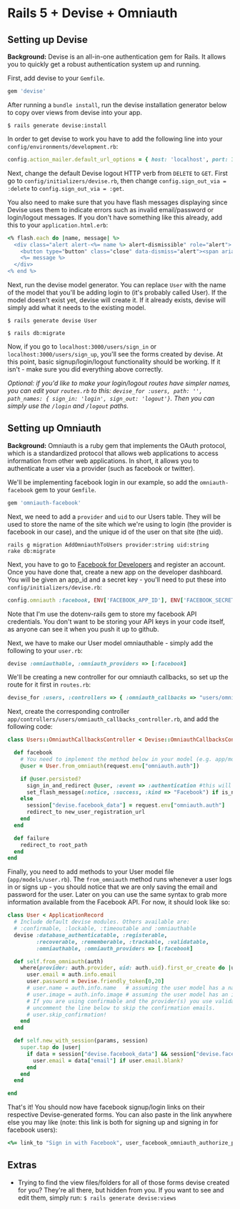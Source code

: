 # Rails 5 + Devise + Omniauth

## Setting up Devise

**Background:** Devise is an all-in-one authentication gem for Rails. It allows you to quickly get a robust authentication system up and running. 

First, add devise to your `Gemfile`.
```ruby
gem 'devise'
```

After running a `bundle install`, run the devise installation generator below to copy over views from devise into your app.
```
$ rails generate devise:install
```

In order to get devise to work you have to add the following line into your `config/environments/development.rb`:
```ruby
config.action_mailer.default_url_options = { host: 'localhost', port: 3000 }
```

Next, change the default Devise logout HTTP verb from `DELETE` to `GET`. First go to `config/initializers/devise.rb`, then change `config.sign_out_via = :delete` to `config.sign_out_via = :get`.

You also need to make sure that you have flash messages displaying since Devise uses them to indicate errors such as invalid email/password or login/logout messages. If you don't have something like this already, add this to your `application.html.erb`:

```ruby
<% flash.each do |name, message| %>
  <div class="alert alert-<%= name %> alert-dismissible" role="alert">
    <button type="button" class="close" data-dismiss="alert"><span aria-hidden="true">&times;</span><span class="sr-only">Close</span></button>
    <%= message %>
  </div>
<% end %>
```

Next, run the devise model generator. You can replace `User` with the name of the model that you'll be adding login to (it's probably called User). If the model doesn't exist yet, devise will create it. If it already exists, devise will simply add what it needs to the existing model. 

```
$ rails generate devise User
```

```
$ rails db:migrate
```

Now, if you go to `localhost:3000/users/sign_in` or `localhost:3000/users/sign_up`, you'll see the forms created by devise. At this point, basic signup/login/logout functionality should be working. If it isn't - make sure you did everything above correctly.

_Optional: if you'd like to make your login/logout routes have simpler names, you can edit your `routes.rb` to this: `devise_for :users, path: '', path_names: { sign_in: 'login', sign_out: 'logout'}`. Then you can simply use the `/login` and `/logout` paths._


## Setting up Omniauth

**Background:** Omniauth is a ruby gem that implements the OAuth protocol, which is a standardized protocol that allows web applications to access information from other web applications. In short, it allows you to authenticate a user via a provider (such as facebook or twitter).


We'll be implementing facebook login in our example, so add the `omniauth-facebook` gem to your `Gemfile`.
```ruby
gem 'omniauth-facebook'
```

Next, we need to add a `provider` and `uid` to our Users table. They will be used to store the name of the site which we're using to login (the provider is facebook in our case), and the unique id of the user on that site (the uid). 
```
rails g migration AddOmniauthToUsers provider:string uid:string
rake db:migrate
```

Next, you have to go to [Facebook for Developers](http://developers.facebook.com "Facebook for Developers") and register an account. Once you have done that, create a new app on the developer dashboard. You will be given an app_id and a secret key - you'll need to put these into `config/initializers/devise.rb`:
```ruby
config.omniauth :facebook, ENV['FACEBOOK_APP_ID'], ENV['FACEBOOK_SECRET']
```
Note that I'm use the dotenv-rails gem to store my facebook API credentials. You don't want to be storing your API keys in your code itself, as anyone can see it when you push it up to github. 

Next, we have to make our User model omniauthable - simply add the following to your `user.rb`:
```ruby
devise :omniauthable, :omniauth_providers => [:facebook]
```

We'll be creating a new controller for our omniauth callbacks, so set up the route for it first in `routes.rb`:
```ruby
devise_for :users, :controllers => { :omniauth_callbacks => "users/omniauth_callbacks" }
```

Next, create the corresponding controller `app/controllers/users/omniauth_callbacks_controller.rb`, and add the following code:

```ruby
class Users::OmniauthCallbacksController < Devise::OmniauthCallbacksController

  def facebook
    # You need to implement the method below in your model (e.g. app/models/user.rb)
    @user = User.from_omniauth(request.env["omniauth.auth"])

    if @user.persisted?
      sign_in_and_redirect @user, :event => :authentication #this will throw if @user is not activated
      set_flash_message(:notice, :success, :kind => "Facebook") if is_navigational_format?
    else
      session["devise.facebook_data"] = request.env["omniauth.auth"]
      redirect_to new_user_registration_url
    end
  end

  def failure
    redirect_to root_path
  end
end
```

Finally, you need to add methods to your User model file (`app/models/user.rb`). The `from_omniauth` method runs whenever a user logs in or signs up - you should notice that we are only saving the email and password for the user. Later on you can use the same syntax to grab more information available from the Facebook API. For now, it should look like so:

```ruby
class User < ApplicationRecord
  # Include default devise modules. Others available are:
  # :confirmable, :lockable, :timeoutable and :omniauthable
  devise :database_authenticatable, :registerable,
         :recoverable, :rememberable, :trackable, :validatable,
         :omniauthable, :omniauth_providers => [:facebook]

  def self.from_omniauth(auth)
    where(provider: auth.provider, uid: auth.uid).first_or_create do |user|
      user.email = auth.info.email
      user.password = Devise.friendly_token[0,20]
      # user.name = auth.info.name   # assuming the user model has a name
      # user.image = auth.info.image # assuming the user model has an image
      # If you are using confirmable and the provider(s) you use validate emails, 
      # uncomment the line below to skip the confirmation emails.
      # user.skip_confirmation!
    end
  end

  def self.new_with_session(params, session)
    super.tap do |user|
      if data = session["devise.facebook_data"] && session["devise.facebook_data"]["extra"]["raw_info"]
        user.email = data["email"] if user.email.blank?
      end
    end
  end

end
```

That's it! You should now have facebook signup/login links on their respective Devise-generated forms. You can also paste in the link anywhere else you may like (note: this link is both for signing up and signing in for facebook users): 
```ruby
<%= link_to "Sign in with Facebook", user_facebook_omniauth_authorize_path %>`
```



## Extras

* Trying to find the view files/folders for all of those forms devise created for you? They're all there, but hidden from you. If you want to see and edit them, simply run: ```$ rails generate devise:views```
